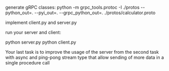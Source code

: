 generate gRPC classes:
python -m grpc_tools.protoc -I ./protos --python_out=. --pyi_out=. --grpc_python_out=. ./protos/calculator.proto

implement client.py and server.py

run your server and client:

python server.py
python client.py

Your last task is to improve the usage of the server from the second task with async
and ping-pong stream type that allow sending of more data in a single procedure call